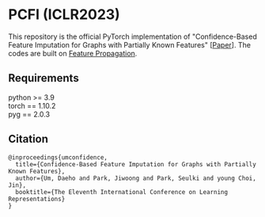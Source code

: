 # PCFI (ICLR2023)
This repository is the official PyTorch implementation of "Confidence-Based Feature Imputation for Graphs with Partially Known Features" [[Paper](https://openreview.net/forum?id=YPKBIILy-Kt)]. The codes are built on [Feature Propagation](https://github.com/twitter-research/feature-propagation).

## Requirements
python >= 3.9 <br />
torch == 1.10.2 <br />
pyg == 2.0.3

## Citation
```
@inproceedings{umconfidence,
  title={Confidence-Based Feature Imputation for Graphs with Partially Known Features},
  author={Um, Daeho and Park, Jiwoong and Park, Seulki and young Choi, Jin},
  booktitle={The Eleventh International Conference on Learning Representations}
}
```
